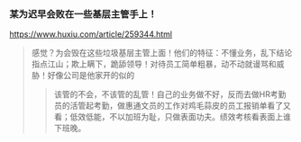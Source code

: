 ### 某为迟早会败在一些基层主管手上！
https://www.huxiu.com/article/259344.html
>感觉？为会毁在这些垃圾基层主管上面！他们的特征：不懂业务，乱下结论指点江山；欺上瞒下，跪舔领导！对待员工简单粗暴，动不动就谩骂和威胁！好像公司是他家开的似的
>>该管的不会，不该管的乱管！自己的业务做不好，反而去做HR考勤员的活管起考勤，做惠通文员的工作对鸡毛蒜皮的员工报销单看了又看；低效低能，不以加班为耻，只做表面功夫。绩效考核看表面上谁下班晚。